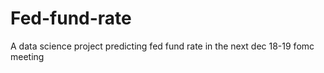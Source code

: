 # Fed-fund-rate
A data science project predicting fed fund rate in the next dec 18-19 fomc meeting 
